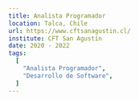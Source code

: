 ```yaml
---
title: Analista Programador
location: Talca, Chile
url: https://www.cftsanagustin.cl/
institute: CFT San Agustín
date: 2020 - 2022
tags:
  [
    "Analista Programador",
    "Desarrollo de Software",
  ]
---
```

